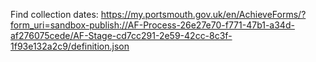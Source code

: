 Find collection dates: https://my.portsmouth.gov.uk/en/AchieveForms/?form_uri=sandbox-publish://AF-Process-26e27e70-f771-47b1-a34d-af276075cede/AF-Stage-cd7cc291-2e59-42cc-8c3f-1f93e132a2c9/definition.json



